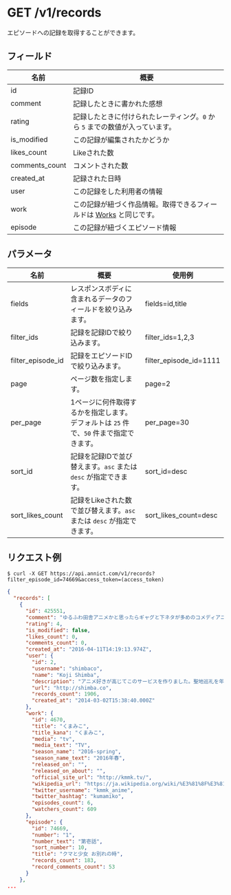 # GET /v1/records

エピソードへの記録を取得することができます。

## フィールド

| 名前 | 概要 |
| --- | --- |
| id | 記録ID |
| comment | 記録したときに書かれた感想 |
| rating | 記録したときに付けられたレーティング。`0` から `5` までの数値が入っています。 |
| is_modified | この記録が編集されたかどうか |
| likes_count | Likeされた数 |
| comments_count | コメントされた数 |
| created_at | 記録された日時 |
| user | この記録をした利用者の情報 |
| work | この記録が紐づく作品情報。取得できるフィールドは [Works](https://annict.wikihub.io/wiki/api/works) と同じです。 |
| episode | この記録が紐づくエピソード情報 |

## パラメータ

| 名前 | 概要 | 使用例 |
| --- | --- | --- |
| fields | レスポンスボディに含まれるデータのフィールドを絞り込みます。 | fields=id,title |
| filter_ids | 記録を記録IDで絞り込みます。 | filter_ids=1,2,3 |
| filter_episode_id | 記録をエピソードIDで絞り込みます。 | filter_episode_id=1111 |
| page | ページ数を指定します。 | page=2 |
| per_page | 1ページに何件取得するかを指定します。デフォルトは `25` 件で、`50` 件まで指定できます。 | per_page=30 |
| sort_id | 記録を記録IDで並び替えます。`asc` または `desc` が指定できます。 | sort_id=desc |
| sort_likes_count | 記録をLikeされた数で並び替えます。`asc` または `desc` が指定できます。 | sort_likes_count=desc |


## リクエスト例

```
$ curl -X GET https://api.annict.com/v1/records?filter_episode_id=74669&access_token=(access_token)
```

```json
{
  "records": [
    {
      "id": 425551,
      "comment": "ゆるふわ田舎アニメかと思ったらギャグと下ネタが多めのコメディアニメだった。これはこれで。日岡さんの声良いなあ。",
      "rating": 4,
      "is_modified": false,
      "likes_count": 0,
      "comments_count": 0,
      "created_at": "2016-04-11T14:19:13.974Z",
      "user": {
        "id": 2,
        "username": "shimbaco",
        "name": "Koji Shimba",
        "description": "アニメ好きが高じてこのサービスを作りました。聖地巡礼を年に数回しています。",
        "url": "http://shimba.co",
        "records_count": 1906,
        "created_at": "2014-03-02T15:38:40.000Z"
      },
      "work": {
        "id": 4670,
        "title": "くまみこ",
        "title_kana": "くまみこ",
        "media": "tv",
        "media_text": "TV",
        "season_name": "2016-spring",
        "season_name_text": "2016年春",
        "released_on": "",
        "released_on_about": "",
        "official_site_url": "http://kmmk.tv/",
        "wikipedia_url": "https://ja.wikipedia.org/wiki/%E3%81%8F%E3%81%BE%E3%81%BF%E3%81%93",
        "twitter_username": "kmmk_anime",
        "twitter_hashtag": "kumamiko",
        "episodes_count": 6,
        "watchers_count": 609
      },
      "episode": {
        "id": 74669,
        "number": "1",
        "number_text": "第壱話",
        "sort_number": 10,
        "title": "クマと少女 お別れの時",
        "records_count": 183,
        "record_comments_count": 53
      }
    },
...
```
